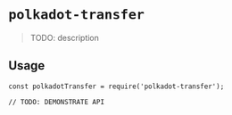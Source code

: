 # `polkadot-transfer`

> TODO: description

## Usage

```
const polkadotTransfer = require('polkadot-transfer');

// TODO: DEMONSTRATE API
```

